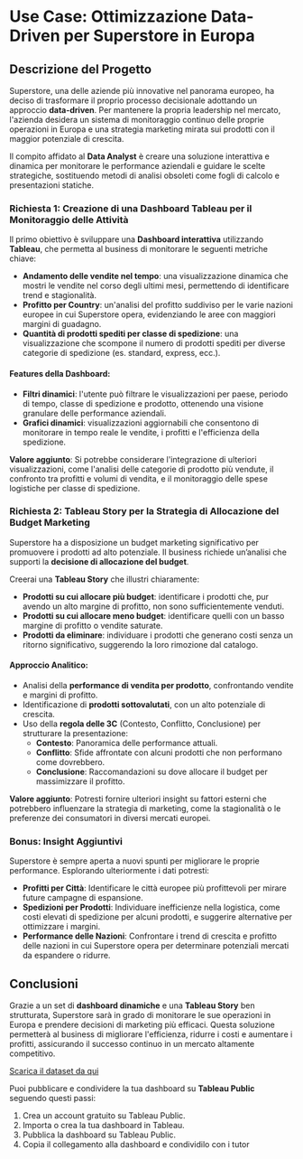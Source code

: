 # Use Case: Ottimizzazione Data-Driven per Superstore in Europa

## Descrizione del Progetto

Superstore, una delle aziende più innovative nel panorama europeo, ha deciso di trasformare il proprio processo decisionale adottando un approccio **data-driven**. Per mantenere la propria leadership nel mercato, l'azienda desidera un sistema di monitoraggio continuo delle proprie operazioni in Europa e una strategia marketing mirata sui prodotti con il maggior potenziale di crescita.

Il compito affidato al **Data Analyst** è creare una soluzione interattiva e dinamica per monitorare le performance aziendali e guidare le scelte strategiche, sostituendo metodi di analisi obsoleti come fogli di calcolo e presentazioni statiche.

### Richiesta 1: Creazione di una Dashboard Tableau per il Monitoraggio delle Attività

Il primo obiettivo è sviluppare una **Dashboard interattiva** utilizzando **Tableau**, che permetta al business di monitorare le seguenti metriche chiave:
- **Andamento delle vendite nel tempo**: una visualizzazione dinamica che mostri le vendite nel corso degli ultimi mesi, permettendo di identificare trend e stagionalità.
- **Profitto per Country**: un'analisi del profitto suddiviso per le varie nazioni europee in cui Superstore opera, evidenziando le aree con maggiori margini di guadagno.
- **Quantità di prodotti spediti per classe di spedizione**: una visualizzazione che scompone il numero di prodotti spediti per diverse categorie di spedizione (es. standard, express, ecc.).

#### Features della Dashboard:
- **Filtri dinamici**: l'utente può filtrare le visualizzazioni per paese, periodo di tempo, classe di spedizione e prodotto, ottenendo una visione granulare delle performance aziendali.
- **Grafici dinamici**: visualizzazioni aggiornabili che consentono di monitorare in tempo reale le vendite, i profitti e l'efficienza della spedizione.

**Valore aggiunto**: Si potrebbe considerare l'integrazione di ulteriori visualizzazioni, come l'analisi delle categorie di prodotto più vendute, il confronto tra profitti e volumi di vendita, e il monitoraggio delle spese logistiche per classe di spedizione.

### Richiesta 2: Tableau Story per la Strategia di Allocazione del Budget Marketing

Superstore ha a disposizione un budget marketing significativo per promuovere i prodotti ad alto potenziale. Il business richiede un’analisi che supporti la **decisione di allocazione del budget**.

Creerai una **Tableau Story** che illustri chiaramente:
- **Prodotti su cui allocare più budget**: identificare i prodotti che, pur avendo un alto margine di profitto, non sono sufficientemente venduti.
- **Prodotti su cui allocare meno budget**: identificare quelli con un basso margine di profitto o vendite saturate.
- **Prodotti da eliminare**: individuare i prodotti che generano costi senza un ritorno significativo, suggerendo la loro rimozione dal catalogo.

#### Approccio Analitico:
- Analisi della **performance di vendita per prodotto**, confrontando vendite e margini di profitto.
- Identificazione di **prodotti sottovalutati**, con un alto potenziale di crescita.
- Uso della **regola delle 3C** (Contesto, Conflitto, Conclusione) per strutturare la presentazione:
  - **Contesto**: Panoramica delle performance attuali.
  - **Conflitto**: Sfide affrontate con alcuni prodotti che non performano come dovrebbero.
  - **Conclusione**: Raccomandazioni su dove allocare il budget per massimizzare il profitto.

**Valore aggiunto**: Potresti fornire ulteriori insight su fattori esterni che potrebbero influenzare la strategia di marketing, come la stagionalità o le preferenze dei consumatori in diversi mercati europei.

### Bonus: Insight Aggiuntivi

Superstore è sempre aperta a nuovi spunti per migliorare le proprie performance. Esplorando ulteriormente i dati potresti:
- **Profitti per Città**: Identificare le città europee più profittevoli per mirare future campagne di espansione.
- **Spedizioni per Prodotti**: Individuare inefficienze nella logistica, come costi elevati di spedizione per alcuni prodotti, e suggerire alternative per ottimizzare i margini.
- **Performance delle Nazioni**: Confrontare i trend di crescita e profitto delle nazioni in cui Superstore opera per determinare potenziali mercati da espandere o ridurre.

## Conclusioni

Grazie a un set di **dashboard dinamiche** e una **Tableau Story** ben strutturata, Superstore sarà in grado di monitorare le sue operazioni in Europa e prendere decisioni di marketing più efficaci. Questa soluzione permetterà al business di migliorare l'efficienza, ridurre i costi e aumentare i profitti, assicurando il successo continuo in un mercato altamente competitivo.

[Scarica il dataset da qui](https://docs.google.com/spreadsheets/d/1bajeG0Iw_5ueShfAK6tqBLYR8ZzK7KcDRD7m7d7Vkgo/edit?usp=sharing)

Puoi pubblicare e condividere la tua dashboard su **Tableau Public** seguendo questi passi:
1. Crea un account gratuito su Tableau Public.
2. Importa o crea la tua dashboard in Tableau.
3. Pubblica la dashboard su Tableau Public.
4. Copia il collegamento alla dashboard e condividilo con i tutor

